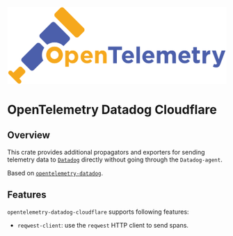 ![OpenTelemetry — An observability framework for cloud-native software.][splash]

[splash]: https://raw.githubusercontent.com/open-telemetry/opentelemetry-rust/main/assets/logo-text.png

# OpenTelemetry Datadog Cloudflare

## Overview

This crate provides additional propagators and exporters for sending telemetry data
to [`Datadog`](https://datadoghq.com) directly without going through the
`Datadog-agent`.

Based on [`opentelemetry-datadog`](https://github.com/open-telemetry/opentelemetry-rust/tree/main/opentelemetry-datadog).

## Features

`opentelemetry-datadog-cloudflare` supports following features:

- `reqwest-client`: use the `reqwest` HTTP client to send spans.

